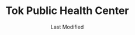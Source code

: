 ---
layout: location-page
date: Last Modified
description: "Local COVID-19 testing is available at Tok Public Health Center in Tok, Alaska, USA."
permalink: "locations/alaska/tok/tok-public-health-center/"
tags:
  - locations
  - alaska
title: Tok Public Health Center
uniqueName: tok-public-health-center
state: Alaska
stateAbbr: AK
hood: "Tok"
address: "1314 Alaska Highway "
city: "Tok"
zip: "99780"
zipsNearby: "99732 99737 99776 99780 99779" 
mapUrl: "http://maps.apple.com/?q=Tok+Public+Health+Center&address=1314+Alaska+Highway,Tok,Alaska,99780"
locationType: Walk-up
phone: "907-883-4101"
website: "http://dhss.alaska.gov/dph/Nursing/Pages/Frontier%20Region%20Public%20Health%20Center%20Pages/Tok-Public-Health-Center.aspx"
onlineBooking: undefined
closed: undefined
closedUpdate: May 18th, 2020
notes: "Requires phone screen."
days: Weekdays
hours: 8AM-Noon
altDays: Weekdays
altHours: 1PM-4:30PM
ctaMessage: Learn more
ctaUrl: "http://dhss.alaska.gov/dph/Nursing/Pages/Frontier%20Region%20Public%20Health%20Center%20Pages/Tok-Public-Health-Center.aspx"
---